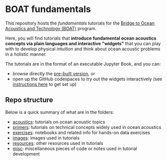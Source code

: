 # BOAT fundamentals

This repository hosts the _fundamentals_ tutorials for the [Bridge to Ocean Acoustics and Technology (BOAT)](https://boat-ocean-acoustics.github.io/) program. 

Here, you will find tutorials that **introduce fundamental ocean acoustics concepts via plain languages and interactive "widgets"** that you can play with to develop physical intuition and think about ocean acoustic problems in a holistic manner.

The tutorials are in the format of an executable Jupyter Book, and you can:
- browse directly the [pre-built version](https://boat-fundamentals.readthedocs.io/en/latest/landing.html), or
- open up the GitHub codespaces to try out the widgets interactively (see [instructions here](https://boat-fundamentals.readthedocs.io/en/latest/primers/codespaces.html) to get set up)


## Repo structure
Below is a quick summary of what are in the folders:
- [acoustics](./boat_tutorials/acoustics/): tutorials on ocean acoustic topics
- [primers](./boat_tutorials/primers): tutorials on technical concepts widely used in ocean acoustics
- [exercises](./boat_tutorials/exercises): notebooks and related info for hands-on data exercises
- [images](./boat_tutorials/images): images used in tutorials
- [resources](./boat_tutorials/resources): other resources used in tutorials
- [misc](./boat_tutorials/misc): miscellaneous pieces of code or notes used in tutorial development
